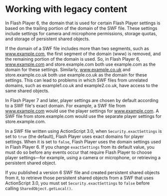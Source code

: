 # Working with legacy content

In Flash Player 6, the domain that is used for certain Flash Player settings is
based on the trailing portion of the domain of the SWF file. These settings
include settings for camera and microphone permissions, storage quotas, and
storage of persistent shared objects.

If the domain of a SWF file includes more than two segments, such as
www.example.com, the first segment of the domain (www) is removed, and the
remaining portion of the domain is used. So, in Flash Player 6, www.example.com
and store.example.com both use example.com as the domain for these settings.
Similarly, www.example.co.uk and store.example.co.uk both use example.co.uk as
the domain for these settings. This can lead to problems in which SWF files from
unrelated domains, such as example1.co.uk and example2.co.uk, have access to the
same shared objects.

In Flash Player 7 and later, player settings are chosen by default according to
a SWF file's exact domain. For example, a SWF file from www.example.com would
use the player settings for www.example.com. A SWF file from store.example.com
would use the separate player settings for store.example.com.

In a SWF file written using ActionScript 3.0, when `Security.exactSettings` is
set to `true` (the default), Flash Player uses exact domains for player
settings. When it is set to `false`, Flash Player uses the domain settings used
in Flash Player 6. If you change `exactSettings` from its default value, you
must do so before any events occur that require Flash Player to choose player
settings—for example, using a camera or microphone, or retrieving a persistent
shared object.

If you published a version 6 SWF file and created persistent shared objects from
it, to retrieve those persistent shared objects from a SWF that uses
ActionScript 3.0, you must set `Security.exactSettings` to `false` before
calling `SharedObject.getLocal()`.
